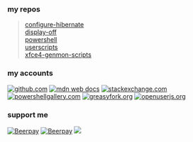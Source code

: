 ### my repos
> [configure-hibernate](/configure-hibernate)  
> [display-off](/display-off)  
> [powershell](/powershell)  
> [userscripts](/userscripts)  
> [xfce4-genmon-scripts](/xfce4-genmon-scripts)  

### my accounts
[![github.com](https://github.com/fluidicon.png)](https://github.com/almaceleste/userscripts 'github.com')
[![mdn web docs](https://developer.mozilla.org/static/img/favicon32.7f3da72dcea1.png)](https://wiki.developer.mozilla.org/profiles/almaceleste 'mdn web docs')
[![stackexchange.com](https://cdn.sstatic.net/Sites/stackexchange/img/favicon.ico)](https://stackexchange.com/users/4255049/almaceleste?tab=accounts 'stackexchange.com')
[![powershellgallery.com](https://www.powershellgallery.com/favicon.ico)](https://www.powershellgallery.com/profiles/almaceleste 'powershellgallery.com')
[![greasyfork.org](https://greasyfork.org/assets/blacklogo96-e0c2c76180916332b7516ad47e1e206b42d131d36ff4afe98da3b1ba61fd5d6c.png)](https://greasyfork.org/en/users/174037-almaceleste 'greasyfork.org')
[![openuserjs.org](https://openuserjs.org/images/favicon.ico)](https://openuserjs.org/users/almaceleste/scripts 'openuserjs.org')
### support me
[![Beerpay](https://beerpay.io/almaceleste/almaceleste.github.io/badge.svg?style=beer)](https://beerpay.io/almaceleste) [![Beerpay](https://beerpay.io/almaceleste/almaceleste.github.io/make-wish.svg?style=flat)](https://beerpay.io/almaceleste?focus=wish)
[![](https://img.shields.io/badge/Paypal-donate_me-blue.svg?longCache=true&logo=paypal)](https://www.paypal.me/almaceleste "paypal | donate me") 
